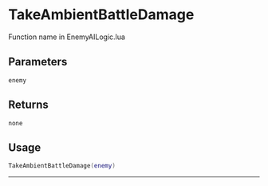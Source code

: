 # TakeAmbientBattleDamage
Function name in EnemyAILogic.lua
## Parameters
`enemy`
## Returns
`none`
## Usage
```lua
TakeAmbientBattleDamage(enemy)
```
---
